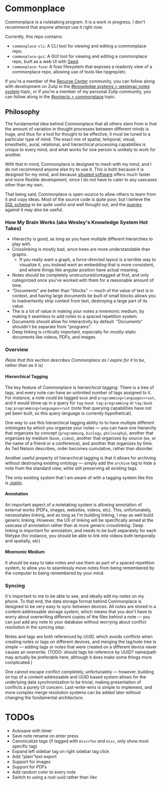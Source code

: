 # Commonplace

Commonplace is a notetaking program. It is a work in progress, I don't recommend that anyone attempt use it right now.

Currently, this repo contains:

* `commonplace-cli`: A CLI tool for viewing and editing a commonplace repo.
* `commonplace-gui`: A GUI tool for viewing and editing a commonplace repo, built as a web UI with [Seed](https://seed-rs.org/).
* `commonplace-fuse`: A fuse filesystem that exposes a readonly view of a commonplace repo, allowing use of tools like ripgrep/etc.

If you're a member of the [Recurse Center](https://www.recurse.com/scout/click?t=288aaf8d6ddfba372520ec10690a1e1b) community, you can follow along with development on Zulip in the [#knowledge systems > wesleyac notes system](https://recurse.zulipchat.com/#narrow/stream/260383-knowledge-systems/topic/wesleyac.20notes.20system) topic, or if you're a member of my personal Zulip community, you can follow along in the [#projects > commonplace](https://wesleyac.zulipchat.com/#narrow/stream/282766-projects/topic/commonplace) topic.

## Philosophy

The fundamental idea behind Commonplace that all others stem from is that the amount of variation in thought processes between different minds is huge, and thus for a tool for thought to be effective, it must be tuned to a particular type of mind. The exact mix of spatial, temporal, visual, kinesthetic, aural, relational, and hierarchical processing capabilities is unique to every mind, and what works for one person is unlikely to work for another.

With that in mind, Commonplace is designed to mesh with my mind, and I do not recommend anyone else try to use it. This is both because it is designed for my mind, and because [situated software](https://web.archive.org/web/20180429085210/http://shirky.com/writings/herecomeseverybody/situated_software.html) offers much faster and more flexible development, since I do not have to cater to any usecases other than my own.

That being said, Commonplace is open-source to allow others to learn from it and copy ideas. Most of the source code is quite poor, but I believe the [SQL schema](/libcommonplace/src/setup.sql) to be quite useful and well thought out, and the [queries](/libcommonplace/src/lib.rs) against it may also be useful.

### How My Brain Works (aka Wesley's Knowledge System Hot Takes)

* Hierarchy is good, as long as you have multiple different hierarchies to play with.
* Crosslinking is mostly bad, since trees are more understandable than graphs.
  * If you really want a graph, a force-directed layout is a terrible way to visualize it, you instead want an embedding that is more consistent, and where things like angular position have actual meaning.
* Notes should be completely unstructured/untagged at first, and only categorized once you've worked with them for a reasonable amount of time.
* "Documents" are better than "blocks" — much of the value of text is in context, and having large documents be built of small blocks allows you to inadvertently strip context from text, destroying a large part of its value.
* The is a lot of value in making your notes a mnemonic medium, by making it seamless to add notes to a spaced repetition system.
* Documents should allow for interactivity by default. "Documents" shouldn't be separate from "programs".
* Deep linking is critically important, especially for mostly-static documents like videos, PDFs, and images.

### Overview

*(Note that this section describes Commonplace as I aspire for it to be, rather than as it is)*

#### Hierarchical Tagging

The key feature of Commonplace is *hierarchical tagging*. There is a tree of tags, and every note can have an unlimited number of tags assigned to it. For instance, a note could be tagged `book` and `programming>languages>rust`, and it would show up in a query for `tag:book tag:programming` or `tag:book tag:programming>languages>rust` (note that querying capabilities have not yet been built, so this query language is currently hypothetical).

One way to use this hierarchical tagging ability to to have multiple different ontologies by which you organize your notes — you can have one hierarchy that organizes by concept (`programming`, `biology`, `philosophy`), another that organizes by medium (`book`, `video`), another that organizes by source (`me`, or the name of a friend or a conference), and another that organizes by time. As Ted Nelson describes, order becomes cumulative, rather than disorder.

Another useful property of hierarchical tagging is that it allows for archiving without destroying existing ontology — simply add the `archive` tag to hide a note from the standard view, while still preserving all existing tags.

The only existing system that I am aware of with a tagging system like this is [Joplin](https://joplinapp.org/).

#### Annotation

An important aspect of a notetaking system is allowing annotation of external works (PDFs, images, websites, videos, etc). This, unfortunately, necessitates linking, and as long as I'm building linking, I may as well build generic linking. However, the UX of linking will be specifically aimed at the usecase of annotation rather than at more generic crosslinking. Deep linking is important for annotation, and needs to be built separately for each filetype (for instance, you should be able to link into videos both temporally and spatially, etc)

#### Mnemonic Medium

It should be easy to take notes and use them as part of a spaced repetition system, to allow you to seamlessly move notes from being remembered by the computer to being remembered by your mind.

### Syncing

It's important to me to be able to see, and ideally edit my notes on my phone. To that end, the data storage format behind Commonplace is designed to be very easy to sync between devices. All notes are stored in a content-addressable storage system, which means that you don't have to worry about overwriting different copies of the files behind a note — you can just add any note to your database without worrying about conflict resolution in the syncing step.

Notes and tags are both referenced by UUID, which avoids conflicts when creating notes or tags on different devices, and merging the tag/note tree is simple — adding tags or notes that were created on a different device never causes an overwrite. (TODO: should tags be reference by UUID? name/path may actually be preferable here, although it does make some things more complicated.)

One cannot escape conflict completely, unfortunately — however, building on top of a content addressable and UUID based system allows for the underlying data synchronization to be trivial, making presentation of conflicts a purely UI concern. Last-write-wins is simple to implement, and more complex merge resolution systems can be added later without changing the fundamental architecture.

# TODOs

* Autosave with timer
* Save note rename on enter press
* Canonicalize tags (if tagged with `misc>foo` and `misc`, only show most specific tag)
* Expand left sidebar tag on right sidebar tag click
* Add "plain"text export
* Support for images
* Support for PDFs
* Add random color to every note
* Switch to using a root uuid rather than Vec<TagTree>
